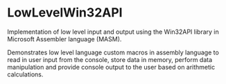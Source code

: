 # LowLevelWin32API
Implementation of low level input and output using the Win32API library in Microsoft Assembler language (MASM).

Demonstrates low level language custom macros in assembly language to read in user input from the console, store
data in memory, perform data manipulation and provide console output to the user based on arithmetic calculations.
